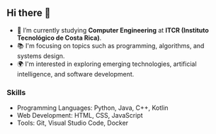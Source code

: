 ## Hi there 👋

- 🌱 I’m currently studying **Computer Engineering** at **ITCR (Instituto Tecnológico de Costa Rica)**.
- 📚 I'm focusing on topics such as programming, algorithms, and systems design.
- 🌍 I'm interested in exploring emerging technologies, artificial intelligence, and software development.

### Skills
- Programming Languages: Python, Java, C++, Kotlin
- Web Development: HTML, CSS, JavaScript
- Tools: Git, Visual Studio Code, Docker
